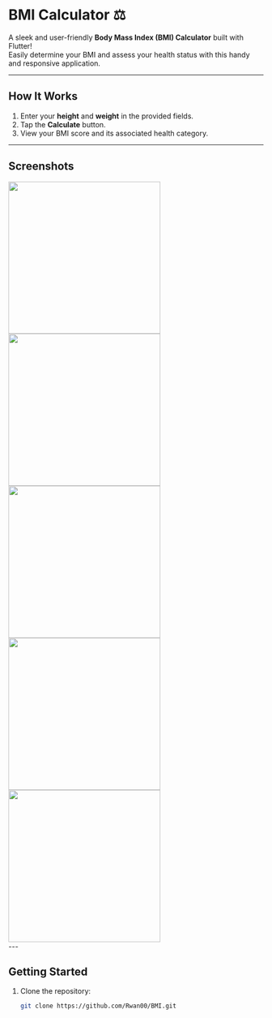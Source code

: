 # BMI Calculator ⚖️

A sleek and user-friendly **Body Mass Index (BMI) Calculator** built with Flutter!  
Easily determine your BMI and assess your health status with this handy and responsive application.

---
## **How It Works**
1. Enter your **height** and **weight** in the provided fields.  
2. Tap the **Calculate** button.  
3. View your BMI score and its associated health category.  

---

## **Screenshots**  


<div>
  <img src = "https://github.com/user-attachments/assets/13981b96-3297-4f97-a223-942d7207e394" width = "300">
  <img src = "https://github.com/user-attachments/assets/c4a2d55a-4b9e-4cd3-beb5-f3606f199d26" width = "300">
  <img src = "https://github.com/user-attachments/assets/5de8f4b4-316a-46d5-8d74-80f27ebe20a0" width = "300">
</div>

<div>
   <img src = "https://github.com/user-attachments/assets/63e54356-88df-4c6a-bacc-6515dd7ffa05" width = "300">
   <img src = "https://github.com/user-attachments/assets/f938ce34-48b6-413a-aa18-c8db0d5c6358" width = "300">
</div>
---

## **Getting Started**
1. Clone the repository:
   ```bash
   git clone https://github.com/Rwan00/BMI.git

